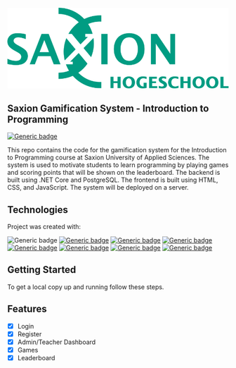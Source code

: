 ![Logo](teacher_dashboard/assets/images/lg_saxion.png)

## Saxion Gamification System - Introduction to Programming

[![Generic badge](https://img.shields.io/badge/Version-1.0.0-009c82.svg)](https://shields.io/)

This repo contains the code for the gamification system for the Introduction to Programming course at Saxion University of Applied Sciences. The system is used to motivate students to learn programming by playing games and scoring points that will be shown on the leaderboard. The backend is built using .NET Core and PostgreSQL. The frontend is built using HTML, CSS, and JavaScript. The system will be deployed on a server.

## Technologies

Project was created with:

![Generic badge](https://img.shields.io/badge/JavaScript-F7DF1E?style=for-the-badge&logo=javascript&logoColor=black)
[![Generic badge](https://img.shields.io/badge/HTML-239120?style=for-the-badge&logo=html5&logoColor=white)](https://shields.io/)
[![Generic badge](https://img.shields.io/badge/CSS-239120?&style=for-the-badge&logo=css3&logoColor=white)](https://shields.io/)
[![Generic badge](https://img.shields.io/badge/Bootstrap-563D7C?style=for-the-badge&logo=bootstrap&logoColor=white)](https://shields.io/)
[![Generic badge](https://img.shields.io/badge/.NET-5C2D91?style=for-the-badge&logo=.net&logoColor=white)](https://shields.io/)
[![Generic badge](https://img.shields.io/badge/PostgreSQL-316192?style=for-the-badge&logo=postgresql&logoColor=white)](https://shields.io/)
[![Generic badge](https://img.shields.io/badge/-selenium-%43B02A?style=for-the-badge&logo=selenium&logoColor=white)](https://shields.io/)
[![Generic badge](https://img.shields.io/badge/mocha.js-323330?style=for-the-badge&logo=mocha&logoColor=Brown)](https://shields.io/)

## Getting Started

To get a local copy up and running follow these steps.

## Features

- [x] Login
- [x] Register
- [x] Admin/Teacher Dashboard
- [x] Games
- [x] Leaderboard
